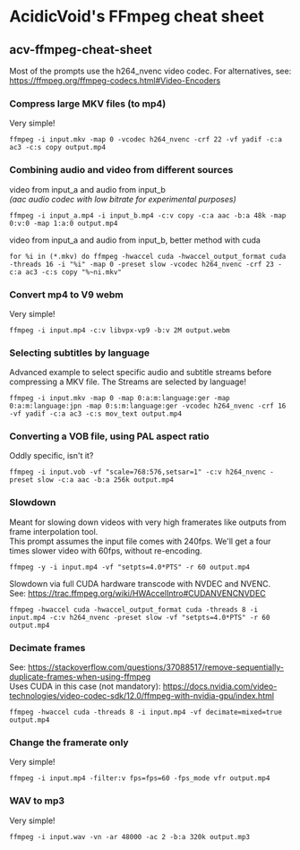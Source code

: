 # AcidicVoid's FFmpeg cheat sheet
## acv-ffmpeg-cheat-sheet

Most of the prompts use the h264_nvenc video codec.
For alternatives, see:  
https://ffmpeg.org/ffmpeg-codecs.html#Video-Encoders

### Compress large MKV files (to mp4)
Very simple!
```
ffmpeg -i input.mkv -map 0 -vcodec h264_nvenc -crf 22 -vf yadif -c:a ac3 -c:s copy output.mp4
```

### Combining audio and video from different sources
video from input_a and audio from input_b  
*(aac audio codec with low bitrate for experimental purposes)*
```
ffmpeg -i input_a.mp4 -i input_b.mp4 -c:v copy -c:a aac -b:a 48k -map 0:v:0 -map 1:a:0 output.mp4
```
video from input_a and audio from input_b, better method with cuda
```
for %i in (*.mkv) do ffmpeg -hwaccel cuda -hwaccel_output_format cuda -threads 16 -i "%i" -map 0 -preset slow -vcodec h264_nvenc -crf 23 -c:a ac3 -c:s copy "%~ni.mkv"
```
### Convert mp4 to V9 webm
Very simple!
```
ffmpeg -i input.mp4 -c:v libvpx-vp9 -b:v 2M output.webm
```

### Selecting subtitles by language
Advanced example to select specific audio and subtitle streams before compressing a MKV file. The Streams are selected by language!
```
ffmpeg -i input.mkv -map 0 -map 0:a:m:language:ger -map 0:a:m:language:jpn -map 0:s:m:language:ger -vcodec h264_nvenc -crf 16 -vf yadif -c:a ac3 -c:s mov_text output.mp4
```

### Converting a VOB file, using PAL aspect ratio
Oddly specific, isn't it?
```
ffmpeg -i input.vob -vf "scale=768:576,setsar=1" -c:v h264_nvenc -preset slow -c:a aac -b:a 256k output.mp4
```

### Slowdown
Meant for slowing down videos with very high framerates like outputs from frame interpolation tool.  
This prompt assumes the input file comes with 240fps. We'll get a four times slower video with 60fps, without re-encoding.
```
ffmpeg -y -i input.mp4 -vf "setpts=4.0*PTS" -r 60 output.mp4
```

Slowdown via full CUDA hardware transcode with NVDEC and NVENC.  
See: https://trac.ffmpeg.org/wiki/HWAccelIntro#CUDANVENCNVDEC
```
ffmpeg -hwaccel cuda -hwaccel_output_format cuda -threads 8 -i input.mp4 -c:v h264_nvenc -preset slow -vf "setpts=4.0*PTS" -r 60 output.mp4
```

### Decimate frames
See: https://stackoverflow.com/questions/37088517/remove-sequentially-duplicate-frames-when-using-ffmpeg  
Uses CUDA in this case (not mandatory): https://docs.nvidia.com/video-technologies/video-codec-sdk/12.0/ffmpeg-with-nvidia-gpu/index.html
```
ffmpeg -hwaccel cuda -threads 8 -i input.mp4 -vf decimate=mixed=true output.mp4
```

### Change the framerate only
Very simple!
```
ffmpeg -i input.mp4 -filter:v fps=fps=60 -fps_mode vfr output.mp4
```

### WAV to mp3
Very simple!
```
ffmpeg -i input.wav -vn -ar 48000 -ac 2 -b:a 320k output.mp3
```
